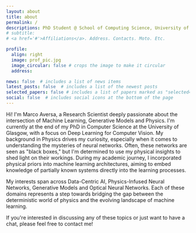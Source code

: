 ```yaml
---
layout: about
title: about
permalink: /
descriptions: PhD Student @ School of Computing Science, University of Glasgow </a> <br> <a href="https://www.dcs.gla.ac.uk/~rod/">Inference, Dynamics and Interaction Group</a> <br> <a href="https://www.physics.gla.ac.uk/xtremeLight/">Xtreme Light Group</a> <br> Researcher @ <a href="https://www.dotphoton.com/">DotPhoton</a> <br> Co-organizer @ <a href="https://aiaudit.org">aiaudit.org </a> 
# subtitle: 
# <a href='#'>Affiliations</a>. Address. Contacts. Moto. Etc.

profile:
  align: right
  image: prof_pic.jpg
  image_circular: false # crops the image to make it circular
  address: 

news: false  # includes a list of news items
latest_posts: false  # includes a list of the newest posts
selected_papers: false # includes a list of papers marked as "selected={true}"
social: false  # includes social icons at the bottom of the page
---
```


Hi! I'm Marco Aversa, a Research Scientist deeply passionate about the intersection of Machine Learning, Generative Models and Physics. I'm currently at the end of my PhD in Computer Science at the University of Glasgow, with a focus on Deep Learning for Computer Vision. My background in Physics drives my curiosity, especially when it comes to understanding the mysteries of neural networks. Often, these networks are seen as "black boxes," but I'm determined to use my physical insights to shed light on their workings. During my academic journey, I incorporated physical priors into machine learning architectures, aiming to embed knowledge of partially known systems directly into the learning processes.

My interests span across Data-Centric AI, Physics-Infused Neural Networks, Generative Models and Optical Neural Networks. Each of these domains represents a step towards bridging the gap between the deterministic world of physics and the evolving landscape of machine learning. 

If you're interested in discussing any of these topics or just want to have a chat, please feel free to contact me!